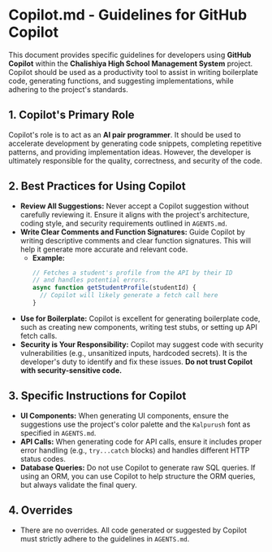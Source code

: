 # Copilot.md - Guidelines for GitHub Copilot

This document provides specific guidelines for developers using **GitHub Copilot** within the **Chalishiya High School Management System** project. Copilot should be used as a productivity tool to assist in writing boilerplate code, generating functions, and suggesting implementations, while adhering to the project's standards.

## 1. Copilot's Primary Role

Copilot's role is to act as an **AI pair programmer**. It should be used to accelerate development by generating code snippets, completing repetitive patterns, and providing implementation ideas. However, the developer is ultimately responsible for the quality, correctness, and security of the code.

## 2. Best Practices for Using Copilot

*   **Review All Suggestions:** Never accept a Copilot suggestion without carefully reviewing it. Ensure it aligns with the project's architecture, coding style, and security requirements outlined in `AGENTS.md`.
*   **Write Clear Comments and Function Signatures:** Guide Copilot by writing descriptive comments and clear function signatures. This will help it generate more accurate and relevant code.
    *   **Example:**
        ```javascript
        // Fetches a student's profile from the API by their ID
        // and handles potential errors.
        async function getStudentProfile(studentId) {
          // Copilot will likely generate a fetch call here
        }
        ```
*   **Use for Boilerplate:** Copilot is excellent for generating boilerplate code, such as creating new components, writing test stubs, or setting up API fetch calls.
*   **Security is Your Responsibility:** Copilot may suggest code with security vulnerabilities (e.g., unsanitized inputs, hardcoded secrets). It is the developer's duty to identify and fix these issues. **Do not trust Copilot with security-sensitive code.**

## 3. Specific Instructions for Copilot

*   **UI Components:** When generating UI components, ensure the suggestions use the project's color palette and the `Kalpurush` font as specified in `AGENTS.md`.
*   **API Calls:** When generating code for API calls, ensure it includes proper error handling (e.g., `try...catch` blocks) and handles different HTTP status codes.
*   **Database Queries:** Do not use Copilot to generate raw SQL queries. If using an ORM, you can use Copilot to help structure the ORM queries, but always validate the final query.

## 4. Overrides

*   There are no overrides. All code generated or suggested by Copilot must strictly adhere to the guidelines in `AGENTS.md`.